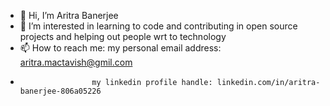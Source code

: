 - 👋 Hi, I’m Aritra Banerjee
- 👀 I’m interested in learning to code and contributing in open source projects and helping out people wrt to technology
- 📫 How to reach me: my personal email address: aritra.mactavish@gmil.com
-                     my linkedin profile handle: linkedin.com/in/aritra-banerjee-806a05226

<!---
AritraRyuzaki123/AritraRyuzaki123 is a ✨ special ✨ repository because its `README.md` (this file) appears on your GitHub profile.
You can click the Preview link to take a look at your changes.
--->
